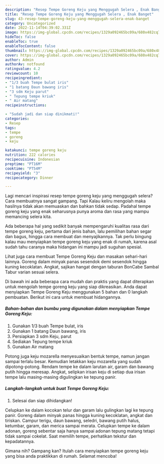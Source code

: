 ```yaml
---
description: "Resep Tempe Goreng Keju yang Menggugah Selera , Enak Banget"
title: "Resep Tempe Goreng Keju yang Menggugah Selera , Enak Banget"
slug: 43-resep-tempe-goreng-keju-yang-menggugah-selera-enak-banget
category: Uncategorized
date: 2022-11-14T04:39:02.331Z
image: https://img-global.cpcdn.com/recipes/1329a092465bc09a/680x482cq70/tempe-goreng-keju-foto-resep-utama.jpg
hideToc: false
enableToc: true
enableTocContent: false
thumbnail: https://img-global.cpcdn.com/recipes/1329a092465bc09a/680x482cq70/tempe-goreng-keju-foto-resep-utama.jpg
cover: https://img-global.cpcdn.com/recipes/1329a092465bc09a/680x482cq70/tempe-goreng-keju-foto-resep-utama.jpg
author: Admin
authorAv: notfound
ratingvalue: 4.2
reviewcount: 10
recipeingredient:
- "1/3 buah Tempe bulat iris"
- "1 batang Daun bawang iris"
- "3 sdm Keju parut"
- " Tepung tempe kriuk"
- " Air matang"
recipeinstructions:

- "Sudah jadi dan siap dinikmati!"
categories:
- Resep
tags:
- tempe
- goreng
- keju

katakunci: tempe goreng keju 
nutrition: 222 calories
recipecuisine: Indonesian
preptime: "PT16M"
cooktime: "PT54M"
recipeyield: "3"
recipecategory: Dinner

---
```



Lagi mencari inspirasi resep tempe goreng keju yang menggugah selera? Cara membuatnya sangat gampang. Tapi Kalau keliru mengolah maka hasilnya tidak akan memuaskan dan bahkan tidak sedap. Padahal tempe goreng keju yang enak seharusnya punya aroma dan rasa yang mampu memancing selera kita.


Ada beberapa hal yang sedikit banyak mempengaruhi kualitas rasa dari tempe goreng keju, pertama dari jenis bahan, lalu pemilihan bahan segar dan bagus, hingga cara membuat dan menyajikannya. Tak perlu bingung kalau mau menyiapkan tempe goreng keju yang enak di rumah, karena asal sudah tahu caranya maka hidangan ini mampu jadi suguhan spesial.

Lihat juga cara membuat Tempe Goreng Keju dan masakan sehari-hari lainnya. Goreng dalam minyak panas sesendok demi sesendok hingga kuning kecoklatan. Angkat, sajikan hangat dengan taburan BonCabe Sambal Tabur varian sesuai selera.


Di bawah ini ada beberapa cara mudah dan praktis yang dapat diterapkan untuk mengolah tempe goreng keju yang siap dikreasikan. Anda dapat menyiapkan Tempe Goreng Keju menggunakan 5 bahan dan 0 langkah pembuatan. Berikut ini cara untuk membuat hidangannya.

<!--inarticleads1-->

##### Bahan-bahan dan bumbu yang digunakan dalam menyiapkan Tempe Goreng Keju:

1. Gunakan 1/3 buah Tempe bulat, iris
1. Gunakan 1 batang Daun bawang, iris
1. Persiapkan 3 sdm Keju, parut
1. Sediakan  Tepung tempe kriuk
1. Gunakan  Air matang


Potong juga keju mozarella menyesuaikan bentuk tempe, namun jangan sampai terlalu besar. Kemudian letakkan keju mozarella yang sudah dipotong-potong. Rendam tempe ke dalam larutan air, garam dan bawang putih hingga meresap. Angkat, selipkan irisan keju di setiap dua irisan tempe lalu masing-masing digulingkan ke tepung panir. 

<!--inarticleads2-->

##### Langkah-langkah untuk buat Tempe Goreng Keju:


1. Selesai dan siap dihidangkan!

Celupkan ke dalam kocokan telur dan garam lalu gulingkan lagi ke tepung panir. Goreng dalam minyak panas hingga kuning kecoklatan, angkat dan tiriskan. Campur terigu, daun bawang, seledri, bawang putih halus, ketumbar, garam, dan merica sampai merata. Celupkan tempe ke dalam adonan, goreng sebentar saja hanya sampai adonan tepung matang tetapi tidak sampai cokelat. Saat memilih tempe, perhatikan tekstur dan kepadatannya. 

Gimana nih? Gampang kan? Itulah cara menyiapkan tempe goreng keju yang bisa anda praktikkan di rumah. Selamat mencoba!

